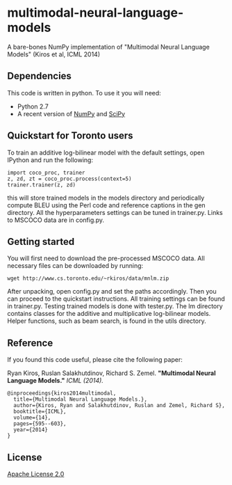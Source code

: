 # multimodal-neural-language-models

A bare-bones NumPy implementation of "Multimodal Neural Language Models" (Kiros et al, ICML 2014)

## Dependencies

This code is written in python. To use it you will need:

* Python 2.7
* A recent version of [NumPy](http://www.numpy.org/) and [SciPy](http://www.scipy.org/)

## Quickstart for Toronto users

To train an additive log-bilinear model with the default settings, open IPython and run the following:

    import coco_proc, trainer
    z, zd, zt = coco_proc.process(context=5)
    trainer.trainer(z, zd)
    
this will store trained models in the models directory and periodically compute BLEU using the Perl code and reference captions in the gen directory. All the hyperparameters settings can be tuned in trainer.py. Links to MSCOCO data are in config.py.

## Getting started

You will first need to download the pre-processed MSCOCO data. All necessary files can be downloaded by running:

    wget http://www.cs.toronto.edu/~rkiros/data/mnlm.zip
    
After unpacking, open config.py and set the paths accordingly. Then you can proceed to the quickstart instructions. All training settings can be found in trainer.py. Testing trained models is done with tester.py. The lm directory contains classes for the additive and multiplicative log-bilinear models. Helper functions, such as beam search, is found in the utils directory.

## Reference

If you found this code useful, please cite the following paper:

Ryan Kiros, Ruslan Salakhutdinov, Richard S. Zemel. **"Multimodal Neural Language Models."** *ICML (2014).*

    @inproceedings{kiros2014multimodal,
      title={Multimodal Neural Language Models.},
      author={Kiros, Ryan and Salakhutdinov, Ruslan and Zemel, Richard S},
      booktitle={ICML},
      volume={14},
      pages={595--603},
      year={2014}
    }
    
## License

[Apache License 2.0](http://www.apache.org/licenses/LICENSE-2.0)

    
